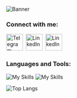 ![Banner](https://i.ibb.co/pjnKTPg/banner-Github.png)

### Connect with me:
[<img alt="Telegram" width="45px" src="https://camo.githubusercontent.com/f4b401dd7cd9b7840fd31acafd49e151a80e4c9600bf219934461b96dd98e013/68747470733a2f2f6564656e742e6769746875622e696f2f537570657254696e7949636f6e732f696d616765732f7376672f74656c656772616d2e737667" />](https://t.me/azhitenev)&nbsp;&nbsp;[<img alt="LinkedIn" width="45px" src="https://camo.githubusercontent.com/c8a9c5b414cd812ad6a97a46c29af67239ddaeae08c41724ff7d945fb4c047e5/68747470733a2f2f6564656e742e6769746875622e696f2f537570657254696e7949636f6e732f696d616765732f7376672f6c696e6b6564696e2e737667" />](https://www.linkedin.com/in/andrey-zhitenev-2494a517b/)&nbsp;&nbsp;[<img alt="LinkedIn" width="45px" src="https://camo.githubusercontent.com/4a3dd8d10a27c272fd04b2ce8ed1a130606f95ea6a76b5e19ce8b642faa18c27/68747470733a2f2f6564656e742e6769746875622e696f2f537570657254696e7949636f6e732f696d616765732f7376672f676d61696c2e737667" />](mailto:zhitenev.andr@gmail.com)
<br />

### Languages and Tools:
![My Skills](https://skillicons.dev/icons?i=js,ts,html,css,sass,vue,react,redux)
![My Skills](https://skillicons.dev/icons?i=vscode,git,figma,ps,firebase,tailwind,jquery,wordpress)
<br />

![Top Langs](https://github-readme-stats.vercel.app/api/top-langs/?username=twiar)
<br />
